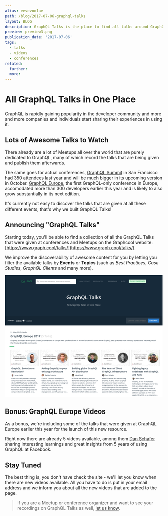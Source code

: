 ```yaml
---
alias: eevevoo1ae
path: /blog/2017-07-06-graphql-talks
layout: BLOG
description: GraphQL Talks is the place to find all talks around GraphQL that were given at conferences & meetups.
preview: preview3.png
publication_date: '2017-07-06'
tags:
  - talks
  - videos
  - conferences
related:
  further:
  more:
---
```


# All GraphQL Talks in One Place

GraphQL is rapidly gaining popularity in the developer community and more and more companies and individuals start sharing their experiences in using it.

## Lots of Awesome Talks to Watch

There already are a lot of Meetups all over the world that are purely dedicated to GraphQL, many of which record the talks that are being given and publish them afterwards. 

The same goes for actual conferences, [GraphQL Summit](https://summit.graphql.com) in San Francisco had 350 attendees last year and will be much bigger in its upcoming version in October. [GraphQL Europe](https://graphql-europe.org), the first GraphQL-only conference in Europe, accomodated more than 300 developers earlier this year and is likely to also grow substantially in its next edition.  

It's currently not easy to discover the talks that are given at all these different events, that's why we built GraphQL Talks!

## Announcing "GraphQL Talks"

Starting today, you'll be able to find a collection of all the GraphQL Talks that were given at conferences and Meetups on the Graphcool website: [https://www.graph.cool/talks/](https://www.graph.cool/talks/)

We improve the discoverability of awesome content for you by letting you filter the available talks by **Events** or **Topics** (such as _Best Practices_, _Case Studies_, _GraphQL Clients_ and many more).

![](./graphql-talks.png)


## Bonus: GraphQL Europe Videos

As a bonus, we're including some of the talks that were given at GraphQL Europe earlier this year for the launch of this new resource.

Right now there are already 5 videos available, among them [Dan Schafer](https://www.youtube.com/watch?v=5lcvRd80jYk) sharing interesting learnings and great insights from 5 years of using GraphQL at Facebook.


## Stay Tuned

The best thing is, you don't have check the site - we'll let you know when there are new videos available. All you have to do is put in your email address and we inform you about all the new videos that are added to the page.

<!-- TALKS_SIGNUP -->

> If you are a Meetup or conference organizer and want to see your recordings on GraphQL Talks as well, [let us know](mailto:hello@graph.cool).


